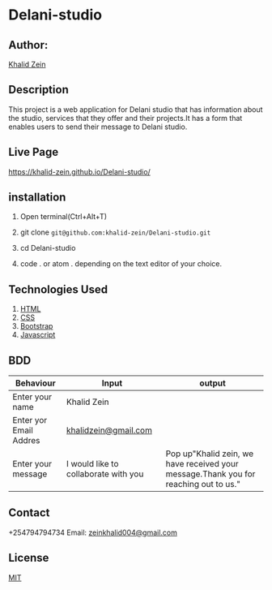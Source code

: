 # Delani-studio
## Author:

[Khalid Zein](https:yueyyt)

## Description

This project is a web application for Delani studio that has information about the studio, services that they offer and their projects.It has a form that enables users to send their message to Delani studio.

## Live Page

https://khalid-zein.github.io/Delani-studio/

## installation

1. Open terminal(Ctrl+Alt+T)

2. git clone ```git@github.com:khalid-zein/Delani-studio.git```

3. cd Delani-studio

4. code . or atom . depending on the text editor of your choice.

## Technologies Used

1. [HTML](https://)
2. [CSS](https://)
3. [Bootstrap](https://)
4. [Javascript](https://)

## BDD

|Behaviour             | Input                                 |                                     output|
| ----------------------- | ------------------------------------- | ----------------------------------------- |
| Enter your name         |  Khalid Zein                          |                                           |
| Enter yor Email Addres  |  khalidzein@gmail.com                 |                                           |
| Enter your message      |  I would like to collaborate with you | Pop up"Khalid zein, we have received your                                                                           message.Thank you for reaching out to us."|


## Contact

+254794794734
Email: zeinkhalid004@gmail.com

## License
[MIT](https://choosealicense.com/licenses/mit/)
